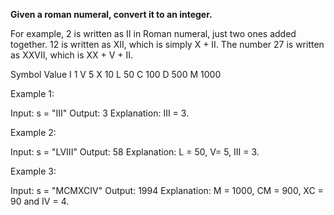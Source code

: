 **Given a roman numeral, convert it to an integer.**

For example, 2 is written as II in Roman numeral, just two ones added together. 12 is written as XII, which is simply X + II. 
The number 27 is written as XXVII, which is XX + V + II.



Symbol       Value
I             1
V             5
X             10
L             50
C             100
D             500
M             1000

Example 1:

Input: s = "III"
Output: 3
Explanation: III = 3.


Example 2:

Input: s = "LVIII"
Output: 58
Explanation: L = 50, V= 5, III = 3.


Example 3:

Input: s = "MCMXCIV"
Output: 1994
Explanation: M = 1000, CM = 900, XC = 90 and IV = 4.